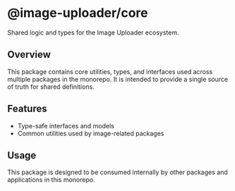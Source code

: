 # @image-uploader/core

Shared logic and types for the Image Uploader ecosystem.

## Overview

This package contains core utilities, types, and interfaces used across multiple packages in the monorepo. It is intended to provide a single source of truth for shared definitions.

## Features

- Type-safe interfaces and models
- Common utilities used by image-related packages

## Usage

This package is designed to be consumed internally by other packages and applications in this monorepo.
